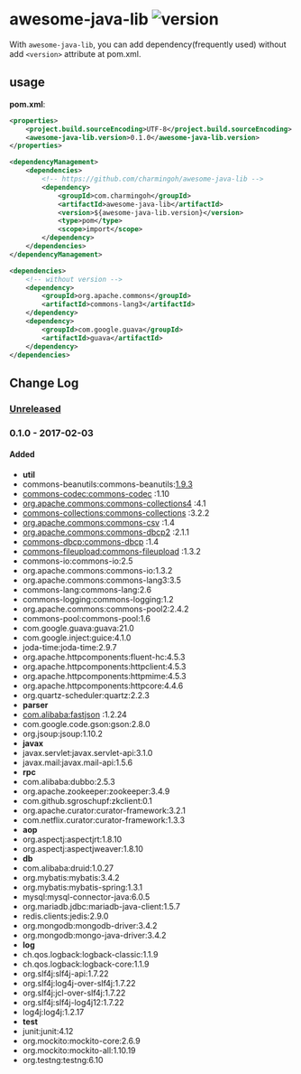 # awesome-java-lib ![version](https://img.shields.io/badge/version-0.1.0-blue.svg)

With `awesome-java-lib`, you can add dependency(frequently used) without add `<version>` attribute at pom.xml.

## usage

**pom.xml**:

```xml
<properties>
    <project.build.sourceEncoding>UTF-8</project.build.sourceEncoding>
    <awesome-java-lib.version>0.1.0</awesome-java-lib.version>
</properties>

<dependencyManagement>
    <dependencies>
        <!-- https://github.com/charmingoh/awesome-java-lib -->
        <dependency>
            <groupId>com.charmingoh</groupId>
            <artifactId>awesome-java-lib</artifactId>
            <version>${awesome-java-lib.version}</version>
            <type>pom</type>
            <scope>import</scope>
        </dependency>
    </dependencies>
</dependencyManagement>

<dependencies>
    <!-- without version -->
    <dependency>
        <groupId>org.apache.commons</groupId>
        <artifactId>commons-lang3</artifactId>
    </dependency>
    <dependency>
        <groupId>com.google.guava</groupId>
        <artifactId>guava</artifactId>
    </dependency>
</dependencies>
```

## Change Log

### [Unreleased]

### 0.1.0 - 2017-02-03
#### Added
- **util**
- commons-beanutils:commons-beanutils:[1.9.3](http://commons.apache.org/proper/commons-beanutils/)
- [commons-codec:commons-codec](http://commons.apache.org/proper/commons-codec/) :1.10
- [org.apache.commons:commons-collections4](http://commons.apache.org/proper/commons-collections/) :4.1
- [commons-collections:commons-collections](http://commons.apache.org/proper/commons-collections/) :3.2.2
- [org.apache.commons:commons-csv](http://commons.apache.org/proper/commons-csv/) :1.4
- [org.apache.commons:commons-dbcp2](http://commons.apache.org/proper/commons-dbcp/) :2.1.1
- [commons-dbcp:commons-dbcp](http://commons.apache.org/proper/commons-dbcp/) :1.4
- [commons-fileupload:commons-fileupload](http://commons.apache.org/proper/commons-fileupload/) :1.3.2
- commons-io:commons-io:2.5
- org.apache.commons:commons-io:1.3.2
- org.apache.commons:commons-lang3:3.5
- commons-lang:commons-lang:2.6
- commons-logging:commons-logging:1.2
- org.apache.commons:commons-pool2:2.4.2
- commons-pool:commons-pool:1.6
- com.google.guava:guava:21.0
- com.google.inject:guice:4.1.0
- joda-time:joda-time:2.9.7
- org.apache.httpcomponents:fluent-hc:4.5.3
- org.apache.httpcomponents:httpclient:4.5.3
- org.apache.httpcomponents:httpmime:4.5.3
- org.apache.httpcomponents:httpcore:4.4.6
- org.quartz-scheduler:quartz:2.2.3
- **parser**
- [com.alibaba:fastjson](https://github.com/alibaba/fastjson) :1.2.24
- com.google.code.gson:gson:2.8.0
- org.jsoup:jsoup:1.10.2
- **javax**
- javax.servlet:javax.servlet-api:3.1.0
- javax.mail:javax.mail-api:1.5.6
- **rpc**
- com.alibaba:dubbo:2.5.3
- org.apache.zookeeper:zookeeper:3.4.9
- com.github.sgroschupf:zkclient:0.1
- org.apache.curator:curator-framework:3.2.1
- com.netflix.curator:curator-framework:1.3.3
- **aop**
- org.aspectj:aspectjrt:1.8.10
- org.aspectj:aspectjweaver:1.8.10
- **db**
- com.alibaba:druid:1.0.27
- org.mybatis:mybatis:3.4.2
- org.mybatis:mybatis-spring:1.3.1
- mysql:mysql-connector-java:6.0.5
- org.mariadb.jdbc:mariadb-java-client:1.5.7
- redis.clients:jedis:2.9.0
- org.mongodb:mongodb-driver:3.4.2
- org.mongodb:mongo-java-driver:3.4.2
- **log**
- ch.qos.logback:logback-classic:1.1.9
- ch.qos.logback:logback-core:1.1.9
- org.slf4j:slf4j-api:1.7.22
- org.slf4j:log4j-over-slf4j:1.7.22
- org.slf4j:jcl-over-slf4j:1.7.22
- org.slf4j:slf4j-log4j12:1.7.22
- log4j:log4j:1.2.17
- **test**
- junit:junit:4.12
- org.mockito:mockito-core:2.6.9
- org.mockito:mockito-all:1.10.19
- org.testng:testng:6.10

[Unreleased]: https://github.com/charmingoh/awesome-java-lib/compare/v0.1.0...HEAD
[0.1.1]: https://github.com/charmingoh/awesome-java-lib/compare/v0.1.0...v0.1.1
